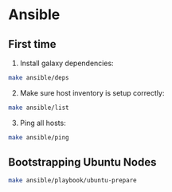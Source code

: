 # Ansible

## First time
1. Install galaxy dependencies:
```bash
make ansible/deps
```

2. Make sure host inventory is setup correctly:
```bash
make ansible/list
```

3. Ping all hosts:
```bash
make ansible/ping
```

## Bootstrapping Ubuntu Nodes
```bash
make ansible/playbook/ubuntu-prepare
```

